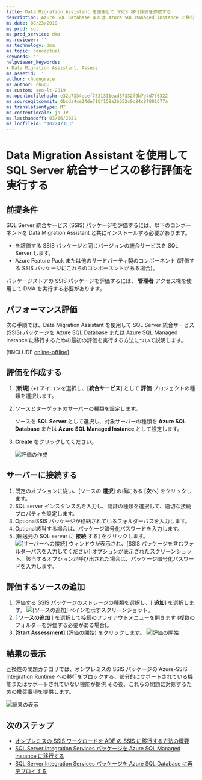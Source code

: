 ```yaml
---
title: Data Migration Assistant を使用して SSIS 移行評価を作成する
description: Azure SQL Database または Azure SQL Managed Instance に移行する前に、Data Migration Assistant を使用してオンプレミスの SQL Server 統合サービス (SSIS) を評価する方法について説明します
ms.date: 08/23/2019
ms.prod: sql
ms.prod_service: dma
ms.reviewer: ''
ms.technology: dma
ms.topic: conceptual
keywords: ''
helpviewer_keywords:
- Data Migration Assistant, Assess
ms.assetid: ''
author: chugugrace
ms.author: chugu
ms.custom: seo-lt-2019
ms.openlocfilehash: e32a7334ecef7531311ead57332f9b7e4d7f6322
ms.sourcegitcommit: 0bcda4ce24de716f158a3b652c9c84c8f801677a
ms.translationtype: MT
ms.contentlocale: ja-JP
ms.lasthandoff: 03/06/2021
ms.locfileid: "102247313"
---
```

# <a name="perform-a-sql-server-integration-service-migration-assessment-with-data-migration-assistant"></a>Data Migration Assistant を使用して SQL Server 統合サービスの移行評価を実行する

## <a name="prerequisites"></a>前提条件

SQL Server 統合サービス (SSIS) パッケージを評価するには、以下のコンポーネントを Data Migration Assistant と共にインストールする必要があります。

- を評価する SSIS パッケージと同じバージョンの統合サービスを SQL Server します。
- Azure Feature Pack または他のサードパーティ製のコンポーネント (評価する SSIS パッケージにこれらのコンポーネントがある場合)。  

パッケージストアの SSIS パッケージを評価するには、 **管理者** アクセス権を使用して DMA を実行する必要があります。

## <a name="performance-assessments"></a>パフォーマンス評価

次の手順では、Data Migration Assistant を使用して SQL Server 統合サービス (SSIS) パッケージを Azure SQL Database または Azure SQL Managed Instance に移行するための最初の評価を実行する方法について説明します。

[!INCLUDE [online-offline](../includes/azure-migrate-to-assess-sql-data-estate.md)]

## <a name="create-an-assessment"></a>評価を作成する

1. [**新規**] (+) アイコンを選択し、[**統合サービス**] として **評価** プロジェクトの種類を選択します。

1. ソースとターゲットのサーバーの種類を設定します。

    ソースを **SQL Server** として選択し、対象サーバーの種類を **Azure SQL Database** または **Azure SQL Managed Instance** として設定します。

1. **Create** をクリックしてください。

    ![評価の作成](media/dma-assess-ssis/dma-assess-ssis-create.png)

## <a name="connect-to-a-server"></a>サーバーに接続する

1. 既定のオプションに従い、[ソースの **選択**] の横にある [**次へ**] をクリックします。
1. SQL server インスタンス名を入力し、認証の種類を選択して、適切な接続プロパティを設定します。
1. OptionalSSIS パッケージが格納されているフォルダーパスを入力します。
1. Optional該当する場合は、パッケージ暗号化パスワードを入力します。
1. [転送元の SQL server に **接続** する] をクリックします。
  ![[サーバーへの接続] ウィンドウが表示され、[SSIS パッケージを含むフォルダーパスを入力してください] オプションが表示されたスクリーンショット。該当するオプションが呼び出された場合は、パッケージ暗号化パスワードを入力します。](media/dma-assess-ssis/dma-assess-ssis-addsource.png)

## <a name="add-sources-to-assess"></a>評価するソースの追加

1. 評価する SSIS パッケージのストレージの種類を選択し、[ **追加**] を選択します。
![[ソースの追加] ペインを示すスクリーンショット。](media/dma-assess-ssis/dma-assess-ssis-addsource-type.png)
1. [ **ソースの追加** ] を選択して接続のフライアウトメニューを開きます (複数のフォルダーを評価する必要がある場合)。
1. **[Start Assessment]** (評価の開始) をクリックします。
  ![評価の開始](media/dma-assess-ssis/dma-assess-ssis-assess.png)

## <a name="view-results"></a>結果の表示

互換性の問題カテゴリでは、オンプレミスの SSIS パッケージの Azure-SSIS Integration Runtime への移行をブロックする、部分的にサポートされている機能またはサポートされていない機能が提供 その後、これらの問題に対処するための推奨事項を提供します。

![結果の表示](media/dma-assess-ssis/dma-assess-ssis-result.png)

## <a name="next-steps"></a>次のステップ

- [オンプレミスの SSIS ワークロードを ADF の SSIS に移行する方法の概要](/azure/data-factory/scenario-ssis-migration-overview)
- [SQL Server Integration Services パッケージを Azure SQL Managed Instance に移行する](/azure/dms/how-to-migrate-ssis-packages-managed-instance)
- [SQL Server Integration Services パッケージを Azure SQL Database に再デプロイする](/azure/dms/how-to-migrate-ssis-packages)